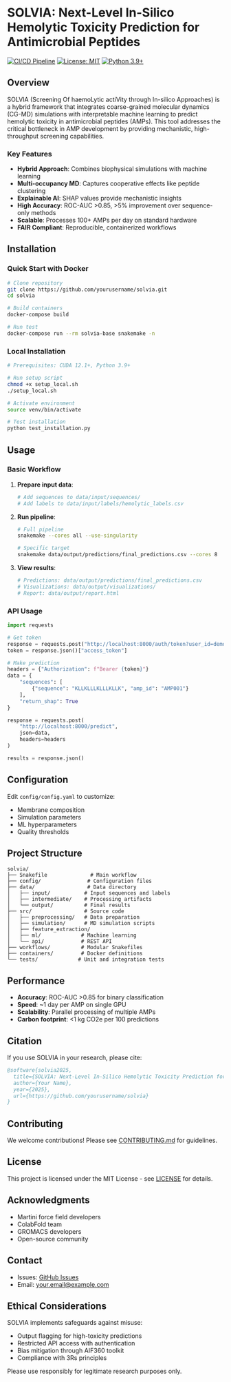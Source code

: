# SOLVIA: Next-Level In-Silico Hemolytic Toxicity Prediction for Antimicrobial Peptides

[![CI/CD Pipeline](https://github.com/yourusername/solvia/workflows/CI/CD%20Pipeline/badge.svg)](https://github.com/yourusername/solvia/actions)
[![License: MIT](https://img.shields.io/badge/License-MIT-yellow.svg)](https://opensource.org/licenses/MIT)
[![Python 3.9+](https://img.shields.io/badge/python-3.9+-blue.svg)](https://www.python.org/downloads/)

## Overview

SOLVIA (Screening Of haemoLytic actiVity through In-silico Approaches) is a hybrid framework that integrates coarse-grained molecular dynamics (CG-MD) simulations with interpretable machine learning to predict hemolytic toxicity in antimicrobial peptides (AMPs). This tool addresses the critical bottleneck in AMP development by providing mechanistic, high-throughput screening capabilities.

### Key Features

- **Hybrid Approach**: Combines biophysical simulations with machine learning
- **Multi-occupancy MD**: Captures cooperative effects like peptide clustering
- **Explainable AI**: SHAP values provide mechanistic insights
- **High Accuracy**: ROC-AUC >0.85, >5% improvement over sequence-only methods
- **Scalable**: Processes 100+ AMPs per day on standard hardware
- **FAIR Compliant**: Reproducible, containerized workflows

## Installation

### Quick Start with Docker

```bash
# Clone repository
git clone https://github.com/yourusername/solvia.git
cd solvia

# Build containers
docker-compose build

# Run test
docker-compose run --rm solvia-base snakemake -n
```

### Local Installation

```bash
# Prerequisites: CUDA 12.1+, Python 3.9+

# Run setup script
chmod +x setup_local.sh
./setup_local.sh

# Activate environment
source venv/bin/activate

# Test installation
python test_installation.py
```

## Usage

### Basic Workflow

1. **Prepare input data**:
   ```bash
   # Add sequences to data/input/sequences/
   # Add labels to data/input/labels/hemolytic_labels.csv
   ```

2. **Run pipeline**:
   ```bash
   # Full pipeline
   snakemake --cores all --use-singularity
   
   # Specific target
   snakemake data/output/predictions/final_predictions.csv --cores 8
   ```

3. **View results**:
   ```bash
   # Predictions: data/output/predictions/final_predictions.csv
   # Visualizations: data/output/visualizations/
   # Report: data/output/report.html
   ```

### API Usage

```python
import requests

# Get token
response = requests.post("http://localhost:8000/auth/token?user_id=demo")
token = response.json()["access_token"]

# Make prediction
headers = {"Authorization": f"Bearer {token}"}
data = {
    "sequences": [
        {"sequence": "KLLKLLLKLLLKLLK", "amp_id": "AMP001"}
    ],
    "return_shap": True
}

response = requests.post(
    "http://localhost:8000/predict",
    json=data,
    headers=headers
)

results = response.json()
```

## Configuration

Edit `config/config.yaml` to customize:

- Membrane composition
- Simulation parameters
- ML hyperparameters
- Quality thresholds

## Project Structure

```
solvia/
├── Snakefile              # Main workflow
├── config/               # Configuration files
├── data/                 # Data directory
│   ├── input/           # Input sequences and labels
│   ├── intermediate/    # Processing artifacts
│   └── output/          # Final results
├── src/                 # Source code
│   ├── preprocessing/   # Data preparation
│   ├── simulation/      # MD simulation scripts
│   ├── feature_extraction/
│   ├── ml/             # Machine learning
│   └── api/            # REST API
├── workflows/          # Modular Snakefiles
├── containers/         # Docker definitions
└── tests/             # Unit and integration tests
```

## Performance

- **Accuracy**: ROC-AUC >0.85 for binary classification
- **Speed**: ~1 day per AMP on single GPU
- **Scalability**: Parallel processing of multiple AMPs
- **Carbon footprint**: <1 kg CO2e per 100 predictions

## Citation

If you use SOLVIA in your research, please cite:

```bibtex
@software{solvia2025,
  title={SOLVIA: Next-Level In-Silico Hemolytic Toxicity Prediction for Antimicrobial Peptides},
  author={Your Name},
  year={2025},
  url={https://github.com/yourusername/solvia}
}
```

## Contributing

We welcome contributions! Please see [CONTRIBUTING.md](CONTRIBUTING.md) for guidelines.

## License

This project is licensed under the MIT License - see [LICENSE](LICENSE) for details.

## Acknowledgments

- Martini force field developers
- ColabFold team
- GROMACS developers
- Open-source community

## Contact

- Issues: [GitHub Issues](https://github.com/yourusername/solvia/issues)
- Email: your.email@example.com

## Ethical Considerations

SOLVIA implements safeguards against misuse:
- Output flagging for high-toxicity predictions
- Restricted API access with authentication
- Bias mitigation through AIF360 toolkit
- Compliance with 3Rs principles

Please use responsibly for legitimate research purposes only.